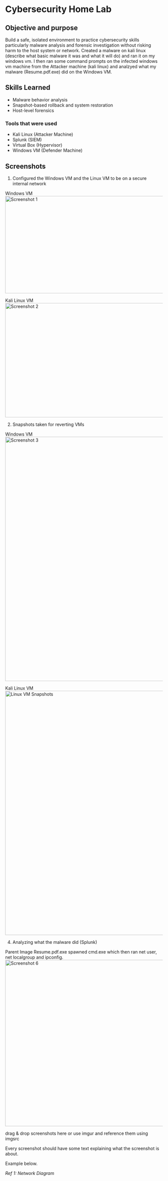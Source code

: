 # Cybersecurity Home Lab

## Objective and purpose
Build a safe, isolated environment to practice cybersecurity skills particularly malware analysis and forensic investigation without risking harm to the host system or network.
Created a malware on kali linux (describe what basic malware it was and what it will do) and ran it on my windows vm. I then ran some command prompts on the infected windows vm machine from the Attacker machine (kali linux) and analzyed what my malware (Resume.pdf.exe) did on the Windows VM.

## Skills Learned
- Malware behavior analysis  
- Snapshot-based rollback and system restoration    
- Host-level forensics  

### Tools that were used
- Kali Linux (Attacker Machine)
- Splunk (SIEM)
- Virtual Box (Hypervisor)
- Windows VM (Defender Machine)
## Screenshots

1. Configured the Windows VM and the Linux VM to be on a secure internal network

Windows VM
<img width="971" height="310" alt="Screenshot 1" src="https://github.com/user-attachments/assets/3510690b-2b80-4667-a307-3a966222b6ca" />

Kali Linux VM
<img width="970" height="364" alt="Screenshot 2" src="https://github.com/user-attachments/assets/39c00137-e94a-4d17-98ce-783fb461a120" />



2. Snapshots taken for reverting VMs

Windows VM
<img width="1389" height="778" alt="Screenshot 3" src="https://github.com/user-attachments/assets/ed7f9954-71b1-43c1-a052-caa4eb2e7eb1" />

Kali Linux VM
<img width="1387" height="778" alt="Linux VM Snapshots" src="https://github.com/user-attachments/assets/78269724-f8f8-4299-aee6-bf263736424d" />








4. Analyzing what the malware did (Splunk)



Parent Image Resume.pdf.exe spawned cmd.exe which then ran net user, net localgroup and ipconfig.
<img width="865" height="530" alt="Screenshot 6" src="https://github.com/user-attachments/assets/3474b1ca-baa3-4982-89e0-ccd8c57bb796" />




drag & drop screenshots here or use imgur and reference them using imgsrc

Every screenshot should have some text explaining what the screenshot is about.

Example below.

*Ref 1: Network Diagram*
